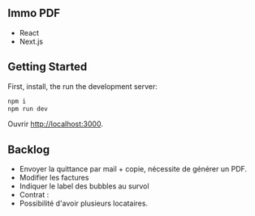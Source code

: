 ## Immo PDF

- React
- Next.js

## Getting Started

First, install, the run the development server:

```bash
npm i
npm run dev
```

Ouvrir [http://localhost:3000](http://localhost:3000).


## Backlog

- Envoyer la quittance par mail + copie, nécessite de générer un PDF.
- Modifier les factures
- Indiquer le label des bubbles au survol
- Contrat :
 - Possibilité d'avoir plusieurs locataires.
